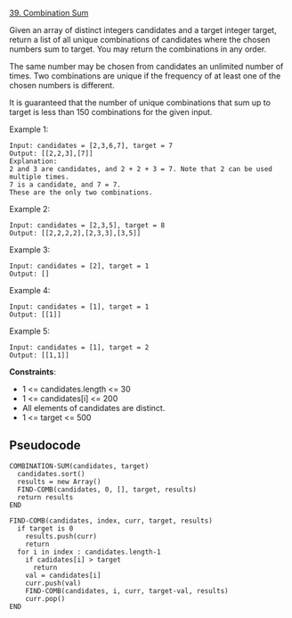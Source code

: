 [39. Combination Sum](https://leetcode.com/problems/combination-sum/)

Given an array of distinct integers candidates and a target integer target, return a list of all unique combinations of candidates where the chosen numbers sum to target. You may return the combinations in any order.

The same number may be chosen from candidates an unlimited number of times. Two combinations are unique if the frequency of at least one of the chosen numbers is different.

It is guaranteed that the number of unique combinations that sum up to target is less than 150 combinations for the given input.

Example 1:

```
Input: candidates = [2,3,6,7], target = 7
Output: [[2,2,3],[7]]
Explanation:
2 and 3 are candidates, and 2 + 2 + 3 = 7. Note that 2 can be used multiple times.
7 is a candidate, and 7 = 7.
These are the only two combinations.
```

Example 2:

```
Input: candidates = [2,3,5], target = 8
Output: [[2,2,2,2],[2,3,3],[3,5]]
```

Example 3:

```
Input: candidates = [2], target = 1
Output: []
```

Example 4:

```
Input: candidates = [1], target = 1
Output: [[1]]
```

Example 5:

```
Input: candidates = [1], target = 2
Output: [[1,1]]
```

**Constraints**:

-   1 <= candidates.length <= 30
-   1 <= candidates[i] <= 200
-   All elements of candidates are distinct.
-   1 <= target <= 500

## Pseudocode

```
COMBINATION-SUM(candidates, target)
  candidates.sort()
  results = new Array()
  FIND-COMB(candidates, 0, [], target, results)
  return results
END

FIND-COMB(candidates, index, curr, target, results)
  if target is 0
    results.push(curr)
    return
  for i in index : candidates.length-1
    if cadidates[i] > target
      return
    val = candidates[i]
    curr.push(val)
    FIND-COMB(candidates, i, curr, target-val, results)
    curr.pop()
END
```
